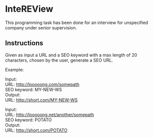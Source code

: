 # InteREView
This programming task has been done for an interview for unspecified company under senior supervision.

## Instructions
Given as input a URL and a SEO keyword with a max length of 20 characters, chosen by the user,
generate a SEO URL.

Example:

Input: \
URL: http://looooong.com/somepath \
SEO keyword: MY-NEW-WS \
Output: \
URL: http://short.com/MY-NEW-WS 

Input: \
URL: http://looooong.net/another/somepath \
SEO keyword: POTATO \
Output: \
URL: http://short.com/POTATO 
